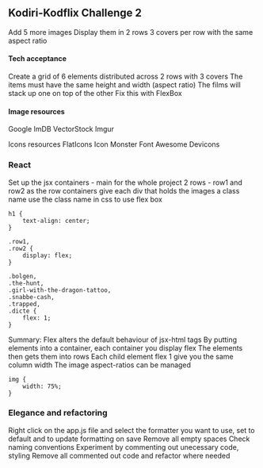 
## Kodiri-Kodflix Challenge 2

Add 5 more images
Display them in 2 rows 
3 covers per row with the same aspect ratio

#### Tech acceptance
Create a grid of 6 elements 
distributed across 2 rows 
with 3 covers
The items must have the same height and width (aspect ratio)
The films will stack up one on top of the other
Fix this with FlexBox

#### Image resources
Google
ImDB
VectorStock
Imgur

Icons resources
FlatIcons
Icon Monster
Font Awesome
Devicons

### React
Set up the jsx containers - main for the whole project
2 rows - row1 and row2 as the row containers
give each div that holds the images a class name
use the class name in css to use flex box

```
h1 {
    text-align: center;
}

.row1,
.row2 {
    display: flex;
}

.bolgen,
.the-hunt,
.girl-with-the-dragon-tattoo,
.snabbe-cash,
.trapped,
.dicte {
    flex: 1;
}
```

Summary:
Flex alters the default behaviour of jsx-html tags
By putting elements into a container, each container you display flex
The elements then gets them into rows
Each child element flex 1 give you the same column width
The image aspect-ratios can be managed

```
img {
    width: 75%;
}
```

### Elegance and refactoring

Right click on the app.js file and select the formatter you want to use, set to default and to update formatting on save
Remove all empty spaces
Check naming conventions
Experiment by commenting out unecessary code, styling
Remove all commented out code and refactor where needed
